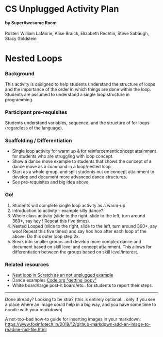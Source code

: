 # CS Unplugged Activity Plan
#### by SuperAwesome Room
Roster: William LaMorie, Alise Braick, Elizabeth Rechtin, Steve Sabaugh, Stacy Goldstein

# Nested Loops 

### Background
This activity is designed to help students understand the structure of loops and the importance of the order in which things are done within the loop. 
Students are assumed to understand a single loop structure in programming.

### Participant pre-requisites
Students understand variables, sequence, and the structure of for loops (regardless of the language). 

### Scaffolding / Differentiation 
* Single loop activity for warm up & for reinforcement/concept attainment for students who are struggling with loop concept.
* Show a dance move example to students that shows the concept of a dance move as a command in a loop/nested loop
* Start as a whole group, and split students out on concept attainment to develop and document more advanced dance structures.
* See pre-requisites and big idea above.


### Go!
1. Students will complete single loop activity as a warm-up
1. Introduction to activity - example silly dance?
1. Whole class activity (slide to the right, slide to the left, turn around 360*, say hey !  Repeat this five times).
1. Nested Looped (slide to the right, slide to the left, turn around 360*, say woo!  Repeat this five times) and say hoo hoo after each loop of the above. Do this outer loop step 2x.
1. Break into smaller groups and develop more complex dance and document based on skill level and concept attainment. This allows for differentiation between the groups based on skill level/interest.


### Related resources
* [Nest loop in Scratch as an not unplugged example](https://scratch.mit.edu/projects/680435882/editor/
)
* Dance examples [Code.org "getting loopy"](https://www.youtube.com/watch?v=JoKTqHCni0M
)
* White board/large post-it board/etc.. for students to report their steps.
  


* * *

Done already? Looking to be xtra? (this is entirely optional... only if you see a place where an image could help in a big way, and you have some time to noodle with your markdown)

A not-too-bad how-to guide for inserting images in your markdown: https://www.foxinfotech.in/2019/12/github-markdown-add-an-image-to-readme-md-file.html